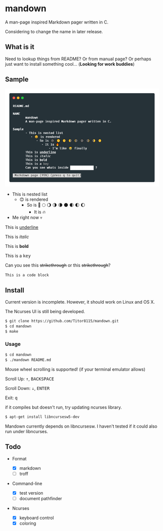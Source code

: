 # mandown

A man-page inspired Markdown pager written in C.

Considering to change the name in later release.

## What is it

Need to lookup things from README? Or from manual page? Or perhaps just want to install something cool... (**Looking for work buddies**)

## Sample

![screenshot](./screenshot.png)

- This is nested list
  - 😊 is rendered
    - So is 🌚 🌕 🌖 🌗 🌘 🌑 🌒 🌓 🌔
      - It is 🔥
- Me right now 💀

This is <ins>underline</ins>

This is <em>italic</em>

This is <strong>bold</strong>

This is a <kbd>key</kbd>

Can you see this <s>strikethrough</s> or this <del>strikethrough</del>?

`This is a code block`

## Install

Current version is incomplete. However, it should work on Linux and OS X.

The Ncurses UI is still being developed.

```bash
$ git clone https://github.com/Titor8115/mandown.git
$ cd mandown
$ make
```

### Usage

```bash
$ cd mandown
$ ./mandown README.md
```

Mouse wheel scrolling is supported! (if your terminal emulator allows)

Scroll Up: <kbd>↑</kbd>, <kbd>BACKSPACE</kbd>

Scroll Down: <kbd>↓</kbd>, <kbd>ENTER</kbd>

Exit: <kbd>q</kbd>

if it compiles but doesn't run, try updating ncurses library.

```bash
$ apt-get install libncursesw5-dev
```

Mandown currently depends on libncursesw.
I haven't tested if it could also run under libncurses.

## Todo

- Format

  - [x] markdown
  - [ ] troff

- Command-line

  - [x] test version
  - [ ] document pathfinder

- Ncurses
  - [x] keyboard control
  - [x] coloring
